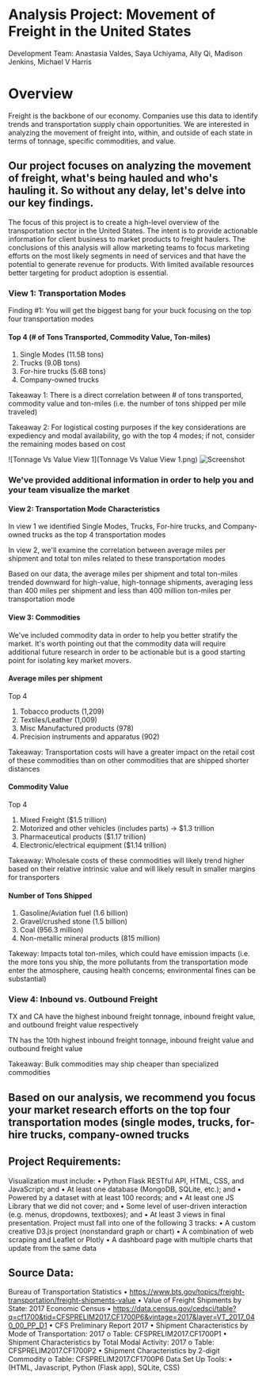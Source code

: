 # Analysis Project: Movement of Freight in the United States

Development Team: Anastasia Valdes, Saya Uchiyama, Ally Qi, Madison Jenkins, Michael V Harris

# Overview

Freight is the backbone of our economy. Companies use this data to identify trends and transportation supply chain opportunities. We are interested in analyzing the movement of freight into, within, and outside of each state in terms of tonnage, specific commodities, and value. 

## Our project focuses on analyzing the movement of freight, what's being hauled and who's hauling it. So without any delay, let's delve into our key findings. 

The focus of this project is to create a high-level overview of the transportation sector in the United States. The intent is to provide actionable information for client business to market products to freight haulers. The conclusions of this analysis will allow marketing teams to focus marketing efforts on the most likely segments in need of services and that have the potential to generate revenue for products. With limited available resources better targeting for product adoption is essential. 

### View 1: Transportation Modes
 
Finding #1: You will get the biggest bang for your buck focusing on the top four transportation modes
 
#### Top 4 (# of Tons Transported, Commodity Value, Ton-miles)
  1.	Single Modes (11.5B tons)
  2.	Trucks (9.0B tons)
  3.	For-hire trucks (5.6B tons)
  4.	Company-owned trucks
 
Takeaway 1: There is a direct correlation between # of tons transported, commodity value and ton-miles (i.e. the number of tons shipped per mile traveled)
 
Takeaway 2: For logistical costing purposes if the key considerations are expediency and modal availability, go with the top 4 modes; if not, consider the remaining modes based on cost

![Tonnage Vs Value View 1](Tonnage Vs Value View 1.png)
![Screenshot](screenshot.png)

### We've provided additional information in order to help you and your team visualize the market

#### View 2: Transportation Mode Characteristics
 
In view 1 we identified Single Modes, Trucks, For-hire trucks, and Company-owned trucks as the top 4 transportation modes
 
In view 2, we'll examine the correlation between average miles per shipment and total ton miles related to these transportation modes
 
Based on our data, the average miles per shipment and total ton-miles trended downward for high-value, high-tonnage shipments, averaging less than 400 miles per shipment and less than 400 million ton-miles per transportation mode


#### View 3: Commodities
 
We've included commodity data in order to help you better stratify the market. It's worth pointing out that the commodity data will require additional future research in order to be actionable but is a good starting point for isolating key market movers.
 
#### Average miles per shipment
 
Top 4
  1.	Tobacco products (1,209)
  2.	Textiles/Leather (1,009)
  3.	Misc Manufactured products (978)
  4.	Precision instruments and apparatus (902)

Takeaway: Transportation costs will have a greater impact on the retail cost of these commodities than on other commodities that are shipped shorter distances
 
#### Commodity Value
Top 4
  1.	Mixed Freight ($1.5 trillion)
  2.	Motorized and other vehicles (includes parts) -> $1.3 trillion
  3.	Pharmaceutical products ($1.17 trillion)
  4.	Electronic/electrical equipment ($1.14 trillion)

Takeaway: Wholesale costs of these commodities will likely trend higher based on their relative intrinsic value and will likely result in smaller margins for transporters

#### Number of Tons Shipped
  1.	Gasoline/Aviation fuel (1.6 billion)
  2.	Gravel/crushed stone (1.5 billion)
  3.	Coal (956.3 million)
  4.	Non-metallic mineral products (815 million)

Takeway: Impacts total ton-miles, which could have emission impacts (i.e. the more tons you ship, the more pollutants from the transportation mode enter the atmosphere, causing health concerns; environmental fines can be substantial)

### View 4: Inbound vs. Outbound Freight
 
TX and CA have the highest inbound freight tonnage, inbound freight value, and outbound freight value respectively
 
TN has the 10th highest inbound freight tonnage, inbound freight value and outbound freight value
 
Takeaway: Bulk commodities may ship cheaper than specialized commodities
 
 
## Based on our analysis, we recommend you focus your market research efforts on the top four transportation modes (single modes, trucks, for-hire trucks, company-owned trucks


## Project Requirements:
Visualization must include: 
•	Python Flask RESTful API, HTML, CSS, and JavaScript; and 
•	At least one database (MongoDB, SQLite, etc.); and
•	Powered by a dataset with at least 100 records; and
•	At least one JS Library that we did not cover; and
•	Some level of user-driven interaction (e.g. menus, dropdowns, textboxes); and
•	At least 3 views in final presentation.
Project must fall into one of the following 3 tracks:
•	A custom creative D3.js project (nonstandard graph or chart)
•	A combination of web scraping and Leaflet or Plotly
•	A dashboard page with multiple charts that update from the same data

## Source Data:
Bureau of Transportation Statistics
•	https://www.bts.gov/topics/freight-transportation/freight-shipments-value
•	Value of Freight Shipments by State: 2017
Economic Census
•	https://data.census.gov/cedsci/table?q=cf1700&tid=CFSPRELIM2017.CF1700P6&vintage=2017&layer=VT_2017_040_00_PP_D1
•	CFS Preliminary Report 2017
•	Shipment Characteristics by Mode of Transportation: 2017
o	Table: CFSPRELIM2017.CF1700P1
•	Shipment Characteristics by Total Modal Activity: 2017
o	Table: CFSPRELIM2017.CF1700P2
•	Shipment Characteristics by 2-digit Commodity
o	Table: CFSPRELIM2017.CF1700P6
Data Set Up Tools: 
•	(HTML, Javascript, Python (Flask app), SQLite, CSS)

